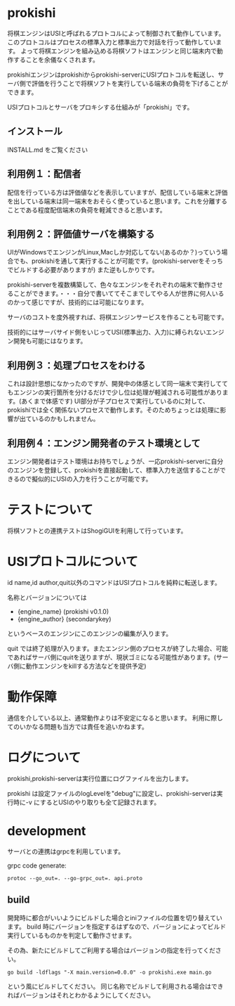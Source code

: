 # prokishi

将棋エンジンはUSIと呼ばれるプロトコルによって制御されて動作しています。
このプロトコルはプロセスの標準入力と標準出力で対話を行って動作しています。
よって将棋エンジンを組み込める将棋ソフトはエンジンと同じ端末内で動作することを余儀なくされます。

prokishiエンジンはprokishiからprokishi-serverにUSIプロトコルを転送し、サーバ側で評価を行うことで将棋ソフトを実行している端末の負荷を下げることができます。

USIプロトコルとサーバをプロキシする仕組みが「prokishi」です。

## インストール

INSTALL.md をご覧ください

## 利用例１：配信者

配信を行っている方は評価値などを表示していますが、配信している端末と評価を出している端末は同一端末をおそらく使っていると思います。これを分離することである程度配信端末の負荷を軽減できると思います。

## 利用例２：評価値サーバを構築する

UIがWindowsでエンジンがLinux,Macしか対応してない(あるのか？)っていう場合でも、prokishiを通して実行することが可能です。(prokishi-serverをそっちでビルドする必要がありますが)
また逆もしかりです。

prokishi-serverを複数構築して、色々なエンジンをそれぞれの端末で動作させることができます。・・・自分で書いててそこまでしてやる人が世界に何人いるのかって感じですが、技術的には可能になります。

サーバのコストを度外視すれば、将棋エンジンサービスを作ることも可能です。

技術的にはサーバサイド側をいじってUSI(標準出力、入力)に縛られないエンジン開発も可能にはなります。

## 利用例３：処理プロセスをわける

これは設計思想になかったのですが、開発中の体感として同一端末で実行しててもエンジンの実行箇所を分けるだけで少し位は処理が軽減される可能性があります。(あくまで体感です)
UI部分が子プロセスで実行しているのに対して、prokishiでは全く関係ないプロセスで動作します。そのためちょっとは処理に影響が出ているのかもしれません。

## 利用例４：エンジン開発者のテスト環境として

エンジン開発者はテスト環境はお持ちでしょうが、一応prokishi-serverに自分のエンジンを登録して、prokishiを直接起動して、標準入力を送信することができるので擬似的にUSIの入力を行うことが可能です。

# テストについて

将棋ソフトとの連携テストはShogiGUIを利用して行っています。

# USIプロトコルについて

id name,id author,quit以外のコマンドはUSIプロトコルを純粋に転送します。

名称とバージョンについては

- {engine_name} (prokishi v0.1.0)
- {engine_author} (secondarykey)

というベースのエンジンにこのエンジンの編集が入ります。

quit では終了処理が入ります。またエンジン側のプロセスが終了した場合、可能であればサーバ側にquitを送りますが、現状ゴミになる可能性があります。(サーバ側に動作エンジンをkillする方法などを提供予定)

# 動作保障

通信を介している以上、通常動作よりは不安定になると思います。
利用に際してのいかなる問題も当方では責任を追いかねます。

# ログについて

prokishi,prokishi-serverは実行位置にログファイルを出力します。

prokishi は設定ファイルのlogLevelを"debug"に設定し、prokishi-serverは実行時に-v にするとUSIのやり取りも全て記録されます。

# development

サーバとの連携はgrpcを利用しています。

grpc code generate:

```
protoc --go_out=. --go-grpc_out=. api.proto
```

## build

開発時に都合がいいようにビルドした場合とiniファイルの位置を切り替えています。
build 時にバージョンを指定するはずなので、バージョンによってビルド実行しているものかを判定して動作させます。

その為、新たにビルドしてご利用する場合はバージョンの指定を行ってください。

```
go build -ldflags "-X main.version=0.0.0" -o prokishi.exe main.go
```

という風にビルドしてください。
同じ名称でビルドして利用される場合はできればバージョンはそれとわかるようにしてください。

